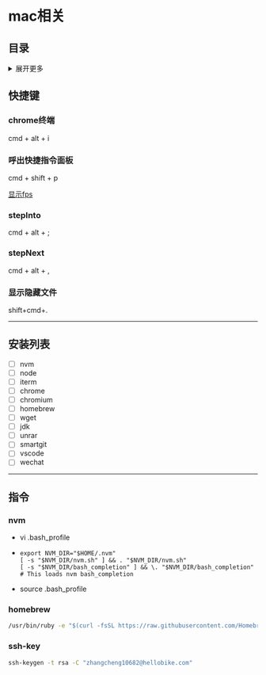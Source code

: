 # mac相关

## 目录
<details>
<summary>展开更多</summary>

* [`快捷键`](#快捷键)
* [`安装列表`](#安装列表)
* [`指令`](#指令)

</details>

## 快捷键

### chrome终端
cmd + alt + i

### 呼出快捷指令面板
cmd + shift + p

[显示fps](./显示fps.gif)

### stepInto
cmd + alt + ;

### stepNext
cmd + alt + ,

### 显示隐藏文件
shift+cmd+.

---

## 安装列表

- [ ] nvm
- [ ] node
- [ ] iterm
- [ ] chrome
- [ ] chromium
- [ ] homebrew
- [ ] wget
- [ ] jdk
- [ ] unrar
- [ ] smartgit
- [ ] vscode
- [ ] wechat

---

## 指令

### nvm
- vi .bash_profile
- ```
  export NVM_DIR="$HOME/.nvm"
  [ -s "$NVM_DIR/nvm.sh" ] && . "$NVM_DIR/nvm.sh"
  [ -s "$NVM_DIR/bash_completion" ] && \. "$NVM_DIR/bash_completion"  # This loads nvm bash_completion
  ```
- source .bash_profile

### homebrew

```cmd
/usr/bin/ruby -e "$(curl -fsSL https://raw.githubusercontent.com/Homebrew/install/master/install)"
```

### ssh-key
```cmd
ssh-keygen -t rsa -C "zhangcheng10682@hellobike.com"
```